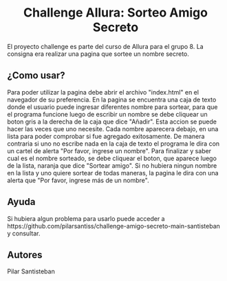 <h1 align="center">Challenge Allura: Sorteo Amigo Secreto</h1>
 El proyecto challenge es parte del curso de Allura para el grupo 8. 
 La consigna era realizar una pagina que sortee un nombre secreto.
 <h2>¿Como usar?</h2>
 Para poder utilizar la pagina debe abrir el archivo "index.html" en el navegador de su preferencia.
 En la pagina se encuentra una caja de texto donde el usuario puede ingresar diferentes nombre para sortear, para que el programa funcione luego de escribir un nombre se debe cliquear un boton gris a la derecha de la caja que dice "Añadir". Esta accion se puede hacer las veces que uno necesite.
 Cada nombre aparecera debajo, en una lista para poder comprobar si fue agregado exitosamente. De manera contraria si uno no escribe nada en la caja de texto el programa le dira con un cartel de alerta "Por favor, ingrese un nombre".
 Para finalizar y saber cual es el nombre sorteado, se debe cliquear el boton, que aparece luego de la lista, naranja que dice "Sortear amigo".
 Si no hubiera ningun nombre en la lista y uno quiere sortear de todas maneras, la pagina le dira con una alerta que "Por favor, ingrese más de un nombre".
 <h2>Ayuda</h2>
Si hubiera algun problema para usarlo puede acceder a https://github.com/pilarsantiss/challenge-amigo-secreto-main-santisteban y consultar.
 <h2>Autores</h2>
Pilar Santisteban
